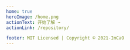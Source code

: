 ```yaml
---
home: true
heroImage: /home.png
actionText: 开始了解 →
actionLink: /repository/

footer: MIT Licensed | Copyright © 2021-ImCaO
---
```

